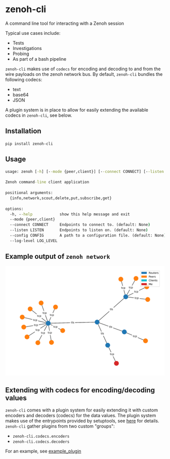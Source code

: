 # zenoh-cli
A command line tool for interacting with a Zenoh session

Typical use cases include:
* Tests
* Investigations
* Probing
* As part of a bash pipeline

`zenoh-cli` makes use of `codecs` for encoding and decoding to and from the wire payloads on the zenoh network bus. By default, `zenoh-cli` bundles the following codecs:

* text
* base64
* JSON

A plugin system is in place to allow for easily extending the available codecs in `zenoh-cli`, see below.

## Installation
`pip install zenoh-cli`

## Usage
```cmd
usage: zenoh [-h] [--mode {peer,client}] [--connect CONNECT] [--listen LISTEN] [--config CONFIG] [--log-level LOG_LEVEL] {info,network,scout,delete,put,subscribe,get} ...

Zenoh command-line client application

positional arguments:
  {info,network,scout,delete,put,subscribe,get}

options:
  -h, --help            show this help message and exit
  --mode {peer,client}
  --connect CONNECT     Endpoints to connect to. (default: None)
  --listen LISTEN       Endpoints to listen on. (default: None)
  --config CONFIG       A path to a configuration file. (default: None)
  --log-level LOG_LEVEL
```

## Example output of `zenoh network`

![network-example.svg](network-example.svg)

## Extending with codecs for encoding/decoding values

`zenoh-cli` comes with a plugin system for easily extending it with custom encoders and decoders (codecs) for the data values. The plugin system makes use of the entrypoints provided by setuptools, see [here](https://setuptools.pypa.io/en/latest/userguide/entry_point.html) for details. `zenoh-cli` gather plugins from two custom "groups":

* `zenoh-cli.codecs.encoders`
* `zenoh-cli.codecs.decoders`

For an example, see [example_plugin](./example_plugin/)
